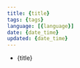 ```yaml
---
title: {title}
tags: {tags}
language: [{language}]
date: {date_time}
updated: {date_time}
---
```




- {title}

    ```{language}

    ```

